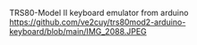 TRS80-Model II keyboard emulator from arduino
https://github.com/ve2cuy/trs80mod2-arduino-keyboard/blob/main/IMG_2088.JPEG
